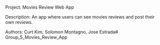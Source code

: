 Project: Movies Review Web App

Description: An app where users can see movies reviews and post their own reviews.

Authors: Curt Kim, Solomon Montagno, Jose Estrada# Group_5_Movies_Review_App
